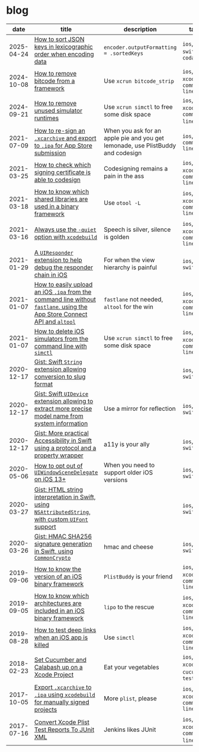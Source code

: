 # blog

| date | title | description | tags |
|-|-|-|-|
| 2025-04-24 | [How to sort JSON keys in lexicographic order when encoding data](./posts/2025-04-24-how-to-sort-json-keys.md) | `encoder.outputFormatting = .sortedKeys` | `ios`, `swift`, `codable` |
| 2024-10-08 | [How to remove bitcode from a framework](./posts/2024-10-08-how-to-remove-bitcode-from-framework.md) | Use `xcrun bitcode_strip` | `ios`, `xcode`, `command-line` |
| 2024-09-21 | [How to remove unused simulator runtimes](./posts/2024-09-21-how-to-remove-unused-simulator-runtimes.md) | Use `xcrun simctl` to free some disk space | `ios`, `xcode`, `command-line` |
| 2021-07-09 | [How to re-sign an `.xcarchive` and export to `.ipa` for App Store submission](./posts/2021-07-05-how-to-re-sign-xcarchive-export-ipa.md) | When you ask for an apple pie and you get lemonade, use PlistBuddy and codesign | `ios`, `command-line` |
| 2021-03-25 | [How to check which signing certificate is able to codesign](./posts/2021-03-25-how-to-check-signing-certificates.md) | Codesigning remains a pain in the ass | `ios`, `xcode`, `command-line` |
| 2021-03-18 | [How to know which shared libraries are used in a binary framework](./posts/2021-03-18-know-shared-libraries-used-in-binary-framework.md) | Use `otool -L` | `ios`, `xcode`, `command-line` |
| 2021-03-16 | [Always use the `-quiet` option with `xcodebuild`](./posts/2021-03-16-xcodebuild-quiet-option.md) | Speech is silver, silence is golden | `ios`, `xcode`, `command-line` |
| 2021-01-29 | [A `UIResponder` extension to help debug the responder chain in iOS](./posts/2021-01-09-a-uiresponder-extension-to-help-debug-the-responder-chain-in-ios.md) | For when the view hierarchy is painful | `ios`, `swift` |
| 2021-01-07 | [How to easily upload an iOS `.ipa` from the command line without `fastlane`, using the App Store Connect API and `altool`](./posts/2021-01-07-how-to-upload-ios-ipa-without-fastlane-using-app-store-connect-api-and-altool.md) | `fastlane` not needed, `altool` for the win | `ios`, `xcode`, `command-line` |
| 2021-01-07 | [How to delete iOS simulators from the command line with `simctl`](./posts/2021-01-07-how-to-delete-ios-simulators-from-the-command-line-with-simctl.md) | Use `xcrun simctl` to free some disk space | `ios`, `xcode`, `command-line` |
| 2020-12-17 | [Gist: Swift `String` extension allowing conversion to slug format](./posts/2020-12-17-swift-string-extension-conversion-to-slug-format.md) || `ios`, `swift` |
| 2020-12-17 | [Gist: Swift `UIDevice` extension allowing to extract more precise model name from system information](./posts/2020-12-17-gist-swift-uidevice-extension-extract-precise-model-name.md) | Use a mirror for reflection | `ios`, `swift` |
| 2020-12-17 | [Gist: More practical Accessibility in Swift using a protocol and a property wrapper](./posts/2020-12-17-gist-practical-accessibility-swift-protocol-property-wrapper.md) | a11y is your ally | `ios`, `swift` |
| 2020-05-06 | [How to opt out of `UIWindowSceneDelegate` on iOS 13+](./posts/2020-05-06-how-to-opt-out-of-uiwindowscenedelegate-ios-13-plus.md) | When you need to support older iOS versions | `ios`, `swift` |
| 2020-03-27 | [Gist: HTML string interpretation in Swift, using `NSAttributedString`, with custom `UIFont` support](./posts/2020-03-27-gist-html-string-interpretation-in-swift-with-nsattributedstring.md) || `ios`, `swift` |
| 2020-03-26 | [Gist: HMAC SHA256 signature generation in Swift, using `CommonCrypto`](./posts/2020-03-26-gist-hmac-sha256-signature-in-swift-with-commoncrypto.md) | hmac and cheese | `ios`, `swift` |
| 2019-09-06 | [How to know the version of an iOS binary framework](./posts/2019-09-06-how-to-know-version-of-ios-binary-framework.md) | `PlistBuddy` is your friend | `ios`, `xcode`, `command-line` |
| 2019-09-05 | [How to know which architectures are included in an iOS binary framework](./posts/2019-09-05-how-to-know-architectures-in-ios-binary-framework.md) | `lipo` to the rescue | `ios`, `xcode`, `command-line` |
| 2019-08-28 | [How to test deep links when an iOS app is killed](./posts/2019-08-28-how-to-test-deep-links-when-ios-app-killed.md) | Use `simctl` | `ios`, `xcode`, `command-line` |
| 2018-02-23 | [Set Cucumber and Calabash up on a Xcode Project](./posts/2018-02-23-set-cucumber-calabash-up-on-xcode-project.md) | Eat your vegetables | `ios`, `xcode`, `cucumber`, `testing` |
| 2017-10-05 | [Export `.xcarchive` to `.ipa` using `xcodebuild` for manually signed projects](./posts/2017-10-05-export-xcarchive-to-ipa-with-xcodebuild-manually-signed-projects.md) | More `plist`, please | `ios`, `xcode`, `command-line` |
| 2017-07-16 | [Convert Xcode Plist Test Reports To JUnit XML](./posts/2017-07-16-convert-xcode-plist-test-report-to-junit-xml.md) | Jenkins likes JUnit | `ios`, `xcode`, `command-line`, `ci` |